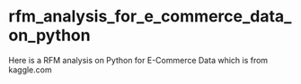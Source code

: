 # rfm_analysis_for_e_commerce_data_on_python
Here is a RFM analysis on Python for E-Commerce Data which is from kaggle.com
